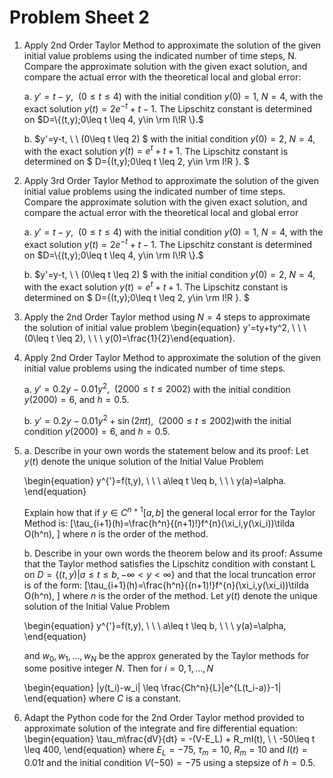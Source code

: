 # Problem Sheet 2

1.  Apply 2nd Order Taylor Method to approximate the solution of the given initial value problems using the indicated number of time steps, N. Compare the approximate solution with the given exact solution, and compare the actual error with the theoretical local and global error:

    a.  $y'=t-y, \ \ (0\leq t \leq 4)$ with the initial condition $y(0)=1$, $N=4$, with the exact solution $y(t)=2e^{-t}+t-1.$ The Lipschitz constant is determined on  $D=\{(t,y);0\leq t \leq 4, y\in \rm I\!R \}.$
    
    b.   $y'=y-t, \ \ (0\leq t \leq 2) $ with the initial condition $y(0)=2,$ $N=4$, with the exact solution   $y(t)=e^{t}+t+1$. The Lipschitz constant is determined on  $ D=\{(t,y);0\leq t \leq 2, y\in \rm I\!R \}. $


2. Apply 3rd Order Taylor Method to approximate the solution of the given initial value problems using the indicated number of time steps. Compare the approximate solution with the given exact solution, and compare the actual error with the theoretical local and global error

     a.  $y'=t-y, \ \ (0\leq t \leq 4)$ with the initial condition $y(0)=1$, $N=4$, with the exact solution $y(t)=2e^{-t}+t-1.$ The Lipschitz constant is determined on  $D=\{(t,y);0\leq t \leq 4, y\in \rm I\!R \}.$
    
    b.   $y'=y-t, \ \ (0\leq t \leq 2) $ with the initial condition $y(0)=2,$ $N=4$, with the exact solution   $y(t)=e^{t}+t+1$. The Lipschitz constant is determined on  $ D=\{(t,y);0\leq t \leq 2, y\in \rm I\!R \}. $


3. Apply the 2nd Order Taylor method using $N=4$ steps to approximate the solution of initial value problem
\begin{equation} y'=ty+ty^2, \ \ \ (0\leq t \leq 2), \ \ \ y(0)=\frac{1}{2}\end{equation}.


4. Apply 2nd Order Taylor Method to approximate the solution of the given initial value problems using the indicated number of time steps.

    a. $y'=0.2y-0.01y^2, \ \ (2000\leq t \leq 2002)$ with the initial condition $y(2000)=6,$ and $h=0.5$.
    
    b. $y'=0.2y-0.01y^2+\sin(2\pi t), \ \ (2000\leq t \leq 2002)$with the initial condition $y(2000)=6,$ and $h=0.5$.
5. a.  Describe in your own words the statement below and its proof:
    Let $y(t)$ denote the unique solution of the Initial Value Problem
    
    \begin{equation} y^{'}=f(t,y), \ \ \ a\leq t \leq b, \ \ \ y(a)=\alpha. \end{equation}

    Explain how that if $y \in C^{n+1}[a,b]$ the general local error for the Taylor Method is:
    \[\tau_{i+1}(h)=\frac{h^n}{(n+1)!}f^{n}(\xi_i,y(\xi_i))\tilda O(h^n), \]
    where $n$ is the order of the method.
    
   b.  Describe in your own words the theorem below and its proof:
    Assume that the Taylor method satisfies the Lipschitz condition with constant
    L on $D=\{(t,y)|a\leq t \leq b, -\infty < y < \infty \}$ and that the local truncation error is of the form:
    \[\tau_{i+1}(h)=\frac{h^n}{(n+1)!}f^{n}(\xi_i,y(\xi_i))\tilda O(h^n), \]
    where $n$ is the order of the method.
    Let $y(t)$ denote the unique solution of the Initial Value Problem
    
    \begin{equation} y^{'}=f(t,y), \ \ \ a\leq t \leq b, \ \ \ y(a)=\alpha, \end{equation}
   
    and $w_0,w_1,...,w_N$ be the approx generated by the Taylor methods for some
    positive integer $N$.  Then for $i=0,1,...,N$
    
    \begin{equation} |y(t_i)-w_i| \leq \frac{Ch^n}{L}|e^{L(t_i-a)}-1| \end{equation}
    where $C$ is a constant.

6. Adapt the Python code for the 2nd Order Taylor method provided to approximate solution of the integrate and fire differential equation:
   \begin{equation} \tau_m\frac{dV}{dt} = -(V-E_L) + R_mI(t),  \ \ -50\leq t \leq 400, \end{equation}
    where $E_L = -75$, $\tau_m = 10$,
    $R_m = 10$ and $I(t)=0.01t$
    and the initial condition
    $V(-50) = -75$ using a stepsize of $h=0.5$.
